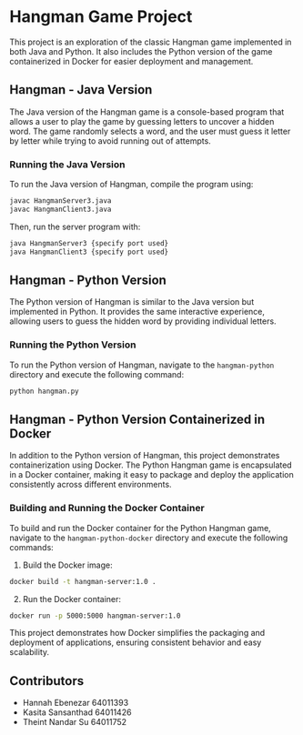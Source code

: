 # Hangman Game Project

This project is an exploration of the classic Hangman game implemented in both Java and Python. It also includes the Python version of the game containerized in Docker for easier deployment and management.

## Hangman - Java Version

The Java version of the Hangman game is a console-based program that allows a user to play the game by guessing letters to uncover a hidden word. The game randomly selects a word, and the user must guess it letter by letter while trying to avoid running out of attempts. 

### Running the Java Version

To run the Java version of Hangman, compile the program using:

```bash
javac HangmanServer3.java
javac HangmanClient3.java
```

Then, run the server program with:

```bash
java HangmanServer3 {specify port used}
java HangmanClient3 {specify port used}
```

## Hangman - Python Version

The Python version of Hangman is similar to the Java version but implemented in Python. It provides the same interactive experience, allowing users to guess the hidden word by providing individual letters.

### Running the Python Version

To run the Python version of Hangman, navigate to the `hangman-python` directory and execute the following command:

```bash
python hangman.py
```

## Hangman - Python Version Containerized in Docker

In addition to the Python version of Hangman, this project demonstrates containerization using Docker. The Python Hangman game is encapsulated in a Docker container, making it easy to package and deploy the application consistently across different environments.

### Building and Running the Docker Container

To build and run the Docker container for the Python Hangman game, navigate to the `hangman-python-docker` directory and execute the following commands:

1. Build the Docker image:

```bash
docker build -t hangman-server:1.0 .
```

2. Run the Docker container:

```bash
docker run -p 5000:5000 hangman-server:1.0
```


This project demonstrates how Docker simplifies the packaging and deployment of applications, ensuring consistent behavior and easy scalability.

## Contributors

- Hannah Ebenezar  64011393
- Kasita Sansanthad  64011426
- Theint Nandar Su  64011752
